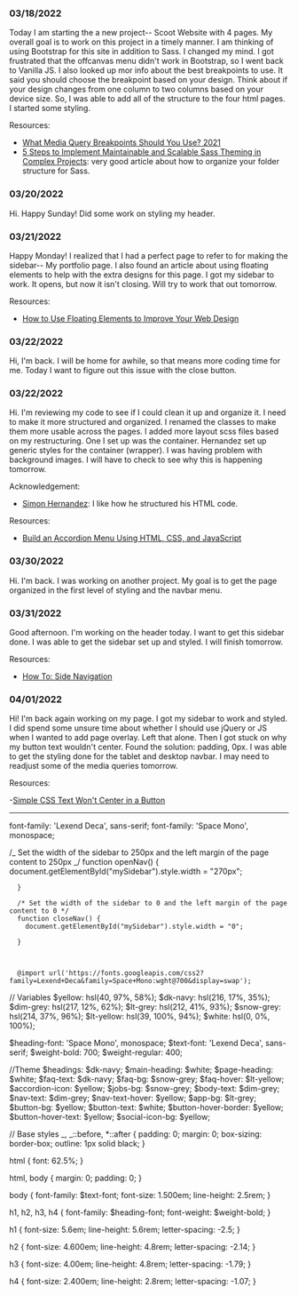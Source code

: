 ### 03/18/2022

Today I am starting the a new project-- Scoot Website with 4 pages. My overall goal is to work on this project in a timely manner. I am thinking of using Bootstrap for this site in addition to Sass. I changed my mind. I got frustrated that the offcanvas menu didn't work in Bootstrap, so I went back to Vanilla JS. I also looked up mor info about the best breakpoints to use. It said you should choose the breakpoint based on your design. Think about if your design changes from one column to two columns based on your device size. So, I was able to add all of the structure to the four html pages. I started some styling.

Resources:

- [What Media Query Breakpoints Should You Use? 2021](https://coder-coder.com/media-query-breakpoints/)
- [5 Steps to Implement Maintainable and Scalable Sass Theming in Complex Projects](https://medium.com/javascript-in-plain-english/5-steps-to-implement-maintainable-and-scalable-sass-theming-in-complex-projects-76bb6da0a8e6): very good article about how to organize your folder structure for Sass.

### 03/20/2022

Hi. Happy Sunday! Did some work on styling my header.

### 03/21/2022

Happy Monday! I realized that I had a perfect page to refer to for making the sidebar-- My portfolio page. I also found an article about using floating elements to help with the extra designs for this page. I got my sidebar to work. It opens, but now it isn't closing. Will try to work that out tomorrow.

Resources:

- [How to Use Floating Elements to Improve Your Web Design](https://adwebstudiouae015.medium.com/how-to-use-floating-elements-to-improve-your-web-design-2393d1d4fd66)

### 03/22/2022

Hi, I'm back. I will be home for awhile, so that means more coding time for me. Today I want to figure out this issue with the close button.

### 03/22/2022

Hi. I'm reviewing my code to see if I could clean it up and organize it. I need to make it more structured and organized. I renamed the classes to make them more usable across the pages. I added more layout scss files based on my restructuring. One I set up was the container. Hernandez set up generic styles for the container (wrapper). I was having problem with background images. I will have to check to see why this is happening tomorrow.

Acknowledgement:

- [Simon Hernandez](https://github.com/simonhernandez/scootMultiPage): I like how he structured his HTML code.

Resources:

- [Build an Accordion Menu Using HTML, CSS, and JavaScript](https://www.freecodecamp.org/news/build-an-accordion-menu-using-html-css-and-javascript/)

### 03/30/2022

Hi. I'm back. I was working on another project. My goal is to get the page organized in the first level of styling and the navbar menu.

### 03/31/2022

Good afternoon. I'm working on the header today. I want to get this sidebar done. I was able to get the sidebar set up and styled. I will finish tomorrow.

Resources:

- [How To: Side Navigation](https://www.w3schools.com/howto/howto_js_sidenav.asp)

### 04/01/2022

Hi! I'm back again working on my page. I got my sidebar to work and styled. I did spend some unsure time about whether I should use jQuery or JS when I wanted to add page overlay. Left that alone. Then I got stuck on why my button text wouldn't center. Found the solution: padding, 0px. I was able to get the styling done for the tablet and desktop navbar. I may need to readjust some of the media queries tomorrow.

Resources:

-[Simple CSS Text Won't Center in a Button](https://stackoverflow.com/questions/2883373/simple-css-text-wont-center-in-a-button)

---

font-family: 'Lexend Deca', sans-serif;
font-family: 'Space Mono', monospace;

/_ Set the width of the sidebar to 250px and the left margin of the page content to 250px _/
function openNav() {
document.getElementById("mySidebar").style.width = "270px";

      }

      /* Set the width of the sidebar to 0 and the left margin of the page content to 0 */
      function closeNav() {
        document.getElementById("mySidebar").style.width = "0";

      }



      @import url('https://fonts.googleapis.com/css2?family=Lexend+Deca&family=Space+Mono:wght@700&display=swap');

// Variables
$yellow: hsl(40, 97%, 58%);
$dk-navy: hsl(216, 17%, 35%);
$dim-grey: hsl(217, 12%, 62%);
$lt-grey: hsl(212, 41%, 93%);
$snow-grey: hsl(214, 37%, 96%);
$lt-yellow: hsl(39, 100%, 94%);
$white: hsl(0, 0%, 100%);

$heading-font: 'Space Mono',
monospace;
$text-font: 'Lexend Deca',
sans-serif;
$weight-bold: 700;
$weight-regular: 400;

//Theme
$headings: $dk-navy;
$main-heading: $white;
$page-heading: $white;
$faq-text: $dk-navy;
$faq-bg: $snow-grey;
$faq-hover: $lt-yellow;
$accordion-icon: $yellow;
$jobs-bg: $snow-grey;
$body-text: $dim-grey;
$nav-text: $dim-grey;
$nav-text-hover: $yellow;
$app-bg: $lt-grey;
$button-bg: $yellow;
$button-text: $white;
$button-hover-border: $yellow;
$button-hover-text: $yellow;
$social-icon-bg: $yellow;

// Base styles
_,
_::before,
\*::after {
padding: 0;
margin: 0;
box-sizing: border-box;
outline: 1px solid black;
}

html {
font: 62.5%;
}

html,
body {
margin: 0;
padding: 0;
}

body {
font-family: $text-font;
font-size: 1.500em;
line-height: 2.5rem;
}

h1,
h2,
h3,
h4 {
font-family: $heading-font;
font-weight: $weight-bold;
}

h1 {
font-size: 5.6em;
line-height: 5.6rem;
letter-spacing: -2.5;
}

h2 {
font-size: 4.600em;
line-height: 4.8rem;
letter-spacing: -2.14;
}

h3 {
font-size: 4.00em;
line-height: 4.8rem;
letter-spacing: -1.79;
}

h4 {
font-size: 2.400em;
line-height: 2.8rem;
letter-spacing: -1.07;
}
